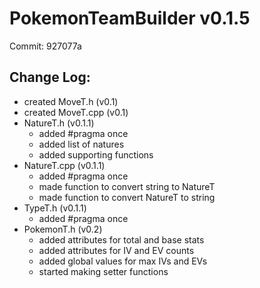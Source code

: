 # PokemonTeamBuilder v0.1.5
Commit: 927077a

## Change Log:
- created MoveT.h (v0.1)
- created MoveT.cpp (v0.1)
- NatureT.h (v0.1.1)
    - added #pragma once
    - added list of natures
    - added supporting functions
- NatureT.cpp (v0.1.1)
    - added #pragma once
    - made function to convert string to NatureT
    - made function to convert NatureT to string
- TypeT.h (v0.1.1)
    - added #pragma once
- PokemonT.h (v0.2)
    - added attributes for total and base stats
    - added attributes for IV and EV counts
    - added global values for max IVs and EVs
    - started making setter functions
